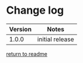 # Change log

|Version|Notes|
|-------|-----|
|1.0.0|initial release|

[return to readme](../readme.md)
